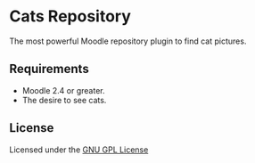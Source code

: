 Cats Repository
===============

The most powerful Moodle repository plugin to find cat pictures.

Requirements
------------

- Moodle 2.4 or greater.
- The desire to see cats.

License
-------

Licensed under the [GNU GPL License](http://www.gnu.org/copyleft/gpl.html)
